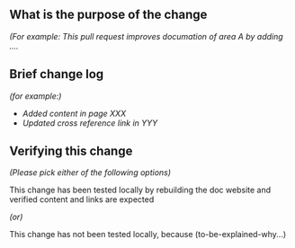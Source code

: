 <!--
*Thank you very much for contributing to Osmosis - we are happy that you want to help us improve Osmosis and its docs. To help the community review your contribution in the best possible way, please go through the checklist below, which will get the contribution into a shape in which it can be best reviewed.*

*Please understand that we do not do this to make contributions to Osmosis a hassle. In order to uphold a high standard of quality for code contributions, while at the same time managing a large number of contributions, we need contributors to prepare the contributions well, and give reviewers enough contextual information for the review. Please also understand that contributions that do not follow this guide will take longer to review and thus typically be picked up with lower priority by the community.*

## Contribution Checklist

  - Name the pull request in the form "[ISSUE-XXXX] [component] Title of the pull request", where *XXXX* should be replaced by the actual issue number. Skip *component* if you are unsure about which is the best component.

  - Fill out the template below to describe the changes contributed by the pull request. That will give reviewers the context they need to do the review.

  - Each pull request should address only one issue, not mix up code from multiple issues.
  
  - Each commit in the pull request has a meaningful commit message

  - Once all items of the checklist are addressed, remove the above text and this checklist, leaving only the filled out template below.


**(The sections below can be removed for hotfixes of typos)**
-->

## What is the purpose of the change

*(For example: This pull request improves documation of area A by adding ....*


## Brief change log

*(for example:)*
  - *Added content in page XXX*
  - *Updated cross reference link in YYY*


## Verifying this change

*(Please pick either of the following options)*

This change has been tested locally by rebuilding the doc website and verified content and links are expected

*(or)*

This change has not been tested locally, because (to-be-explained-why...)

